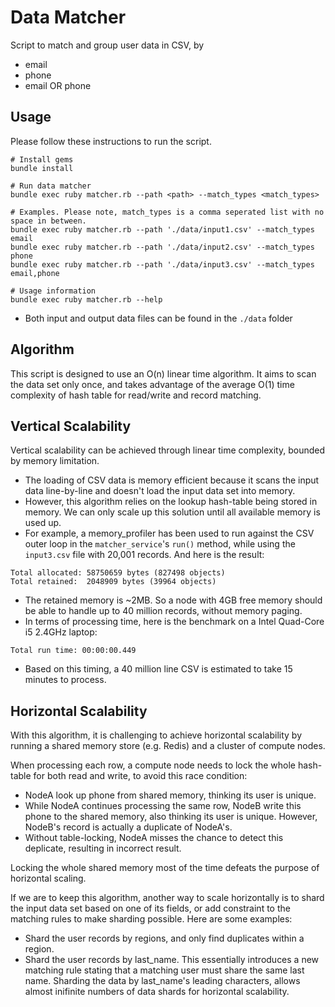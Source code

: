 # Data Matcher
Script to match and group user data in CSV, by
* email
* phone
* email OR phone

## Usage

Please follow these instructions to run the script.
```
# Install gems
bundle install

# Run data matcher
bundle exec ruby matcher.rb --path <path> --match_types <match_types>

# Examples. Please note, match_types is a comma seperated list with no space in between.
bundle exec ruby matcher.rb --path './data/input1.csv' --match_types email
bundle exec ruby matcher.rb --path './data/input2.csv' --match_types phone
bundle exec ruby matcher.rb --path './data/input3.csv' --match_types email,phone

# Usage information
bundle exec ruby matcher.rb --help
```

* Both input and output data files can be found in the `./data` folder

## Algorithm

This script is designed to use an O(n) linear time algorithm.  It aims to scan the data set only once, and takes advantage of the average O(1) time complexity of hash table for read/write and record matching.

## Vertical Scalability

Vertical scalability can be achieved through linear time complexity, bounded by memory limitation.

* The loading of CSV data is memory efficient because it scans the input data line-by-line and doesn't load the input data set into memory.
* However, this algorithm relies on the lookup hash-table being stored in memory.  We can only scale up this solution until all available memory is used up.
* For example, a memory_profiler has been used to run against the CSV outer loop in the `matcher_service`'s `run()` method, while using the `input3.csv` file with 20,001 records.   And here is the result:

```
Total allocated: 58750659 bytes (827498 objects)
Total retained:  2048909 bytes (39964 objects)
```

* The retained memory is ~2MB.  So a node with 4GB free memory should be able to handle up to 40 million records, without memory paging.
* In terms of processing time, here is the benchmark on a Intel Quad-Core i5 2.4GHz laptop:

```
Total run time: 00:00:00.449
```

* Based on this timing, a 40 million line CSV is estimated to take 15 minutes to process.

## Horizontal Scalability

With this algorithm, it is challenging to achieve horizontal scalability by running a shared memory store (e.g. Redis) and a cluster of compute nodes.

When processing each row, a compute node needs to lock the whole hash-table for both read and write, to avoid this race condition:
* NodeA look up phone from shared memory, thinking its user is unique.
* While NodeA continues processing the same row, NodeB write this phone to the shared memory, also thinking its user is unique.  However, NodeB's record is actually a duplicate of NodeA's.
* Without table-locking, NodeA misses the chance to detect this deplicate, resulting in incorrect result.

Locking the whole shared memory most of the time defeats the purpose of horizontal scaling.

If we are to keep this algorithm, another way to scale horizontally is to shard the input data set based on one of its fields, or add constraint to the matching rules to make sharding possible.  Here are some examples:

* Shard the user records by regions, and only find duplicates within a region.
* Shard the user records by last_name.  This essentially introduces a new matching rule stating that a matching user must share the same last name.  Sharding the data by last_name's leading characters, allows almost inifinite numbers of data shards for horizontal scalability.

